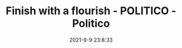 ---
"title": "Finish with a flourish - POLITICO - Politico"
"date": "2021-9-9 23:8:33"
"feed_name": "GOOGLENEWS"
"feed_website": "https://news.google.com/search?q=drilling%2Bincident&hl=en-US&gl=US&ceid=US:en"
"feed_rss": "https://news.google.com/rss/search?q=drilling%2Bincident&hl=en-US&gl=US&ceid=US:en"
"link": "https://www.politico.com/newsletters/california-playbook-pm/2021/09/09/finish-with-a-flourish-494266"
"file": "_posts/96145d8ff49310c9f492ae0292357e243cb7acac.md"
"accident": "0"
"drilling": "0"
---